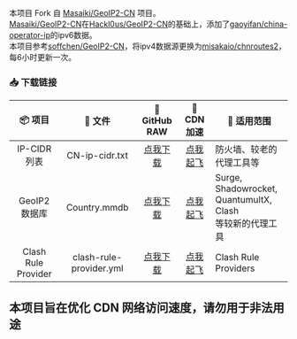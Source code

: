 本项目 Fork 自 [Masaiki/GeoIP2-CN](https://github.com/Masaiki/GeoIP2-CN) 项目。<br> 
[Masaiki/GeoIP2-CN](https://github.com/Masaiki/GeoIP2-CN)在[Hackl0us/GeoIP2-CN](https://github.com/Hackl0us/GeoIP2-CN)的基础上，添加了[gaoyifan/china-operator-ip](https://github.com/gaoyifan/china-operator-ip)的ipv6数据。<br> 
本项目参考[soffchen/GeoIP2-CN](https://github.com/soffchen/GeoIP2-CN)，将ipv4数据源更换为[misakaio/chnroutes2](https://github.com/misakaio/chnroutes2)，每6小时更新一次。

### 📥 下载链接
| 📦 项目 | 📃 文件 | 🐙 GitHub RAW | 🚀 CDN 加速 | 🔧 适用范围
|  :--:  |  :--:  |     :--:     |     :--:    | ---- |
| IP-CIDR 列表 | CN-ip-cidr.txt | [点我下载](https://github.com/mkfd/GeoIP2-CN/raw/release/CN-ip-cidr.txt) | [点我起飞](https://cdn.jsdelivr.net/gh/mkfd/GeoIP2-CN@release/CN-ip-cidr.txt) | 防火墙、较老的代理工具等 | 
| GeoIP2 数据库 | Country.mmdb | [点我下载](https://github.com/mkfd/GeoIP2-CN/raw/release/Country.mmdb) | [点我起飞](https://cdn.jsdelivr.net/gh/mkfd/GeoIP2-CN@release/Country.mmdb) | Surge, Shadowrocket,<br>QuantumultX, Clash<br>等较新的代理工具|
| Clash Rule Provider | clash-rule-provider.yml | [点我下载](https://github.com/mkfd/GeoIP2-CN/raw/release/clash-rule-provider.yml) | [点我起飞](https://cdn.jsdelivr.net/gh/mkfd/GeoIP2-CN@release/clash-rule-provider.yml) | Clash Rule Providers<br>

## 本项目旨在优化 CDN 网络访问速度，请勿用于非法用途
